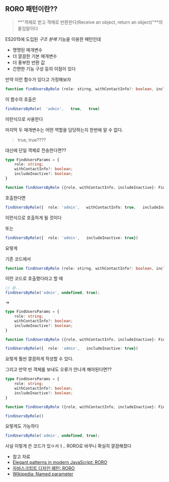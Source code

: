 
## RORO 패턴이란??
> **"객체로 받고 객체로 반환한다(Receive an object, return an object)"**의 줄임말이다

ES2015에 도입된 _구조 분해_ 기능을 이용한 패턴인데

- 명명된 매개변수
- 더 깔끔한 기본 매개변수
- 더 풍부한 반환 값
- 간편한 기능 구성
등의 이점이 있다

만약 이런 함수가 있다고 가정해보자
```typescript
function findUsersByRole (role: stirng, withContactInfo?: boolean, includeInactive?: boolean) {...}
```
이 함수의 호출은
```typescript
findUsersByRole(  'admin',   true,   true)
```
이런식으로 사용한다

마지막 두 매개변수는 어떤 역할을 담당하는지 한번에 알 수 없다.
> true, true????

대신에 단일 객체로 전송한다면??
```typescript
type FindUsersParams = {
	role: string;
	withContactInfo?: boolean;
	includeInactive?: boolean;
}

function findUsersByRole ({role, withContactInfo, includeInactive}: FindUsersParams) {...}
```
호출한다면
```typescript
findUsersByRole({  role: 'admin',   withContactInfo: true,   includeInactive: true})
```
이런식으로 호출하게 될 것이다

또는

```typescript
findUsersByRole({  role: 'admin',   includeInactive: true})
```
요렇게

기존 코드에서 
```typescript
function findUsersByRole (role: stirng, withContactInfo?: boolean, includeInactive?: boolean) {...}
```
이런 코드로 호출했다라고 할 때


```typescript
// 씁.. 
findUsersByRole('admin', undefined, true);
```
->
```typescript
type FindUsersParams = {
	role: string;
	withContactInfo?: boolean;
	includeInactive?: boolean;
}

function findUsersByRole ({role, withContactInfo, includeInactive}: FindUsersParams) {...}

findUsersByRole({  role: 'admin',   includeInactive: true})
```
요렇게 훨씬 깔끔하게 작성할 수 있다.

그리고 만약 빈 객체를 보내도 오류가 안나게 해야된다면??

```typescript
type FindUsersParams = {
	role: string;
	withContactInfo?: boolean;
	includeInactive?: boolean;
}

function findUsersByRole ({role, withContactInfo, includeInactive}: FindUsersParams = {}) {...}

findUsersByRole()
```
요렇게도 가능하다


```typescript
findUsersByRole('admin', undefined, true);
```
사실 이렇게 쓴 코드가 있ㅇ서ㅓ..
RORO로 바꾸니 확실히 깔끔해졌다


- 참고 자료
- [Elegant patterns in modern JavaScript: RORO](https://www.freecodecamp.org/news/elegant-patterns-in-modern-javascript-roro-be01e7669cbd/)
- [자바스크립트 디자인 패턴: RORO](https://taegon.kim/archives/8058)
- [Wikipedia: Named parameter](https://en.wikipedia.org/wiki/Named_parameter)